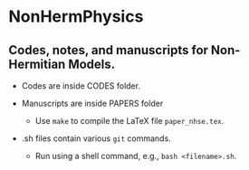 # NonHermPhysics

## Codes, notes, and manuscripts for Non-Hermitian Models.

* Codes are inside CODES folder.

* Manuscripts are inside PAPERS folder
  - Use `make` to compile the LaTeX file `paper_nhse.tex`. 

* .sh files contain various `git` commands.
  - Run using a shell command, e.g., `bash <filename>.sh`.



